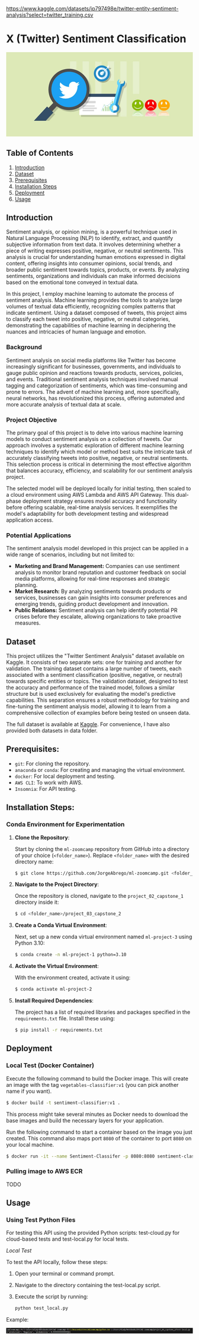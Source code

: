 https://www.kaggle.com/datasets/jp797498e/twitter-entity-sentiment-analysis?select=twitter_training.csv

# X (Twitter) Sentiment Classification

![Dataset Cover](images/dataset_cover.jpg)

## Table of Contents
1. [Introduction](#introduction)
2. [Dataset](#dataset)
3. [Prerequisites](#prerequisites)
4. [Installation Steps](#installation-steps)
5. [Deployment](#deployment)
6. [Usage](#usage)

## Introduction

Sentiment analysis, or opinion mining, is a powerful technique used in Natural Language Processing (NLP) to identify, extract, and quantify subjective information from text data. It involves determining whether a piece of writing expresses positive, negative, or neutral sentiments. This analysis is crucial for understanding human emotions expressed in digital content, offering insights into consumer opinions, social trends, and broader public sentiment towards topics, products, or events. By analyzing sentiments, organizations and individuals can make informed decisions based on the emotional tone conveyed in textual data.

In this project, I employ machine learning to automate the process of sentiment analysis. Machine learning provides the tools to analyze large volumes of textual data efficiently, recognizing complex patterns that indicate sentiment. Using a dataset composed of tweets, this project aims to classify each tweet into positive, negative, or neutral categories, demonstrating the capabilities of machine learning in deciphering the nuances and intricacies of human language and emotion.

### Background

Sentiment analysis on social media platforms like Twitter has become increasingly significant for businesses, governments, and individuals to gauge public opinion and reactions towards products, services, policies, and events. Traditional sentiment analysis techniques involved manual tagging and categorization of sentiments, which was time-consuming and prone to errors. The advent of machine learning and, more specifically, neural networks, has revolutionized this process, offering automated and more accurate analysis of textual data at scale.

### Project Objective

The primary goal of this project is to delve into various machine learning models to conduct sentiment analysis on a collection of tweets. Our approach involves a systematic exploration of different machine learning techniques to identify which model or method best suits the intricate task of accurately classifying tweets into positive, negative, or neutral sentiments. This selection process is critical in determining the most effective algorithm that balances accuracy, efficiency, and scalability for our sentiment analysis project.

The selected model will be deployed locally for initial testing, then scaled to a cloud environment using AWS Lambda and AWS API Gateway. This dual-phase deployment strategy ensures model accuracy and functionality before offering scalable, real-time analysis services. It exemplifies the model's adaptability for both development testing and widespread application access.

### Potential Applications

The sentiment analysis model developed in this project can be applied in a wide range of scenarios, including but not limited to:

* **Marketing and Brand Management:** Companies can use sentiment analysis to monitor brand reputation and customer feedback on social media platforms, allowing for real-time responses and strategic planning.
* **Market Research:** By analyzing sentiments towards products or services, businesses can gain insights into consumer preferences and emerging trends, guiding product development and innovation.
* **Public Relations:** Sentiment analysis can help identify potential PR crises before they escalate, allowing organizations to take proactive measures.

## Dataset

This project utilizes the "Twitter Sentiment Analysis" dataset available on Kaggle. It consists of two separate sets: one for training and another for validation. The training dataset contains a large number of tweets, each associated with a sentiment classification (positive, negative, or neutral) towards specific entities or topics. The validation dataset, designed to test the accuracy and performance of the trained model, follows a similar structure but is used exclusively for evaluating the model's predictive capabilities. This separation ensures a robust methodology for training and fine-tuning the sentiment analysis model, allowing it to learn from a comprehensive collection of examples before being tested on unseen data.

The full dataset is available at [Kaggle](https://www.kaggle.com/datasets/jp797498e/twitter-entity-sentiment-analysis). For convenience, I have also provided both datasets in data folder.

## Prerequisites:

- `git`: For cloning the repository.
- `anaconda` or `conda`: For creating and managing the virtual environment.
- `docker`: For local deployment and testing.
- `AWS CLI`: To work with AWS.
- `Insomnia`: For API testing.

## Installation Steps:

### Conda Environment for Experimentation

1. **Clone the Repository**:
   
   Start by cloning the `ml-zoomcamp` repository from GitHub into a directory of your choice (`<folder_name>`). Replace `<folder_name>` with the desired directory name:

   ```bash
   $ git clone https://github.com/JorgeAbrego/ml-zoomcamp.git <folder_name>
   ```

2. **Navigate to the Project Directory**:

    Once the repository is cloned, navigate to the `project_02_capstone_1` directory inside it:

   ```bash
   $ cd <folder_name>/project_03_capstone_2
   ```

3. **Create a Conda Virtual Environment**:

    Next, set up a new conda virtual environment named `ml-project-3` using Python 3.10:

   ```bash
   $ conda create -n ml-project-1 python=3.10
   ```

4. **Activate the Virtual Environment**:

    With the environment created, activate it using:

   ```bash
   $ conda activate ml-project-2
   ```

5. **Install Required Dependencies**:

    The project has a list of required libraries and packages specified in the `requirements.txt` file. Install these using:

   ```bash
   $ pip install -r requirements.txt
   ```

## Deployment

### Local Test (Docker Container)

Execute the following command to build the Docker image. This will create an image with the tag `vegetables-classifier:v1` (you can pick another name if you want).

```bash
$ docker build -t sentiment-classifier:v1 .
```

This process might take several minutes as Docker needs to download the base images and build the necessary layers for your application.

Run the following command to start a container based on the image you just created. This command also maps port `8080` of the container to port `8080` on your local machine.

```bash
$ docker run -it --name Sentiment-Classifer -p 8080:8080 sentiment-classifier:v1
```

### Pulling image to AWS ECR

TODO

## Usage

### Using Test Python Files

For testing this API using the provided Python scripts: test-cloud.py for cloud-based tests and test-local.py for local tests.

*Local Test*

To test the API locally, follow these steps:

1. Open your terminal or command prompt.
2. Navigate to the directory containing the test-local.py script.
3. Execute the script by running:

   ```bash
   python test_local.py
   ```

Example:

![Local Test](images/file_test_local.png)

